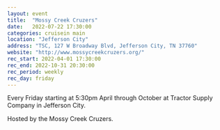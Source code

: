 ```yaml
---
layout: event
title:  "Mossy Creek Cruzers"
date:   2022-07-22 17:30:00
categories: cruisein main
location: "Jefferson City"
address: "TSC, 127 W Broadway Blvd, Jefferson City, TN 37760"
website: "http://www.mossycreekcruzers.org/"
rec_start: 2022-04-01 17:30:00
rec_end: 2022-10-31 20:30:00
rec_period: weekly
rec_day: friday
---
```


Every Friday starting at 5:30pm April through October at Tractor Supply Company in Jefferson City.

Hosted by the Mossy Creek Cruzers.
